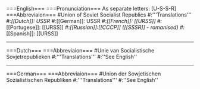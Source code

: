 ===English===
===Pronunciation===
As separate letters: [U-S-S-R]
===Abbreviaion===
#Union of Soviet Socialist Republics
#:'''Translations'''
#:*[[Dutch]]: USSR
#:*[[German]]: USSR
#:*[[French]]: [[URSS]]
#:*[[Portugese]]: [[URSS]]
#:*[[Russian]]:[[CCCP]] ([[SSSR]] - romanised)
#:*[[Spanish]]: [[URSS]]

----
===Dutch===
===Abbreviaion===
#Unie van Socialistische Sovjetrepublieken
#:'''Translations'''
#:''See English''

----
===German===
===Abbreviaion===
#Union der Sowjetischen Sozialistischen Republiken
#:'''Translations'''
#:''See English''